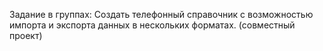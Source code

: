 
Задание в группах: Создать телефонный справочник с возможностью импорта и экспорта данных в нескольких форматах.
(совместный проект)
